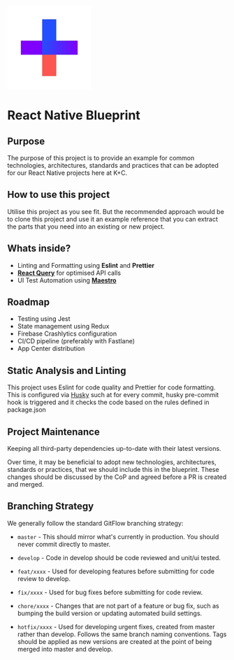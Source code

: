 ![](/src/assets/imgs/logo.png)

# React Native Blueprint

## Purpose

The purpose of this project is to provide an example for common technologies, architectures, standards and practices that can be adopted for our React Native projects here at K+C.

## How to use this project

Utilise this project as you see fit. But the recommended approach would be to clone this project and use it an example reference that you can extract the parts that you need into an existing or new project.

## Whats inside?

- Linting and Formatting using **Eslint** and **Prettier**
- [**React Query**](https://tanstack.com/query/v4) for optimised API calls
- UI Test Automation using [**Maestro**](https://maestro.mobile.dev/)

## Roadmap

- Testing using Jest
- State management using Redux
- Firebase Crashlytics configuration
- CI/CD pipeline (preferably with Fastlane)
- App Center distribution

## Static Analysis and Linting

This project uses Eslint for code quality and Prettier for code formatting. This is configured via [Husky](https://www.npmjs.com/package/husky) such at for every commit, husky pre-commit hook is triggered and it checks the code based on the rules defined in package.json

<!-- ## Architecture
This project has been split into several modules, where modules have been grouped into top-level modules by type and nested modules by appropriate domain:

* `:app` - The top level app module
* `:features` - Modules that include a screen or set of screens that makeup a distinct user-flow. This also includes the UI, presentation and domain logic for the feature.
* `:repositories` - Modules that include repository classes. E.g. network api, database, storage etc.
* `:core` - Includes modules that are core to entire project.
* `:libs` - Any arbitrary libraries.
* `:test-utils` - Testing utility library modules, which include test helper classes.


Some important modules include:

* `:core:common` - A shared common parent of all modules. i.e. commonly used interfaces (that are implemented by the application) will go here, so that those interfaces are shared across all modules.
* `:feature:base` - A shared common parent of all feature modules. E.g. feature only utilities and custom widgets go here.
* `:test-utils:unit-test` - A module that includes all test helper classes for unit tests, including Robolectric. All modules (excluding core libraries) have a <b>test only dependency</b> on this. -->

## Project Maintenance

Keeping all third-party dependencies up-to-date with their latest versions.

Over time, it may be beneficial to adopt new technologies, architectures, standards or practices, that we should include this in the blueprint. These changes should be discussed by the CoP and agreed before a PR is created and merged.

## Branching Strategy

We generally follow the standard GitFlow branching strategy:

- `master` - This should mirror what's currently in production. You should never commit directly to master.

- `develop` - Code in develop should be code reviewed and unit/ui tested.

- `feat/xxxx` - Used for developing features before submitting for code review to develop.

- `fix/xxxx` - Used for bug fixes before submitting for code review.

- `chore/xxxx` - Changes that are not part of a feature or bug fix, such as bumping the build version or updating automated build settings.

- `hotfix/xxxx` - Used for developing urgent fixes, created from master rather than develop. Follows the same branch naming conventions. Tags should be applied as new versions are created at the point of being merged into master and develop.
